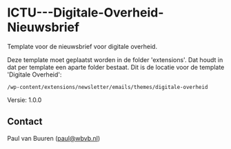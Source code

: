 # ICTU---Digitale-Overheid-Nieuwsbrief
Template voor de nieuwsbrief voor digitale overheid.

Deze template moet geplaatst worden in de folder 'extensions'. Dat houdt in dat per template een aparte folder bestaat. Dit is de locatie voor de template 'Digitale Overheid':

```/wp-content/extensions/newsletter/emails/themes/digitale-overheid```


Versie: 1.0.0

## Contact
Paul van Buuren (paul@wbvb.nl)
